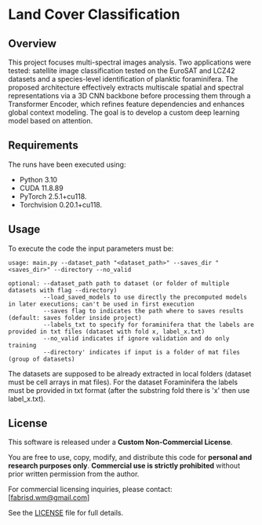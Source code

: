 # Land Cover Classification

## Overview
This project focuses multi-spectral images analysis. Two applications were tested: satellite image classification tested on the EuroSAT and LCZ42 datasets and  a species-level identification of planktic foraminifera.
The proposed architecture effectively extracts multiscale spatial and spectral representations via a 3D CNN backbone before processing them through a Transformer Encoder, which refines feature dependencies and enhances global context modeling.
The goal is to develop a custom deep learning model based on attention.

## Requirements
The runs have been executed using:
- Python 3.10
- CUDA 11.8.89
- PyTorch 2.5.1+cu118.
- Torchvision 0.20.1+cu118.

## Usage
To execute the code the input parameters must be:

```
usage: main.py --dataset_path "<dataset_path>" --saves_dir "<saves_dir>" --directory --no_valid

optional: --dataset_path path to dataset (or folder of multiple datasets with flag --directory)
          --load_saved_models to use directly the precomputed models in later executions; can't be used in first execution
          --saves flag to indicates the path where to saves results (default: saves folder inside project)
          --labels_txt to specify for foraminifera that the labels are provided in txt files (dataset with fold x, label_x.txt)
          --no_valid indicates if ignore validation and do only training
          --directory' indicates if input is a folder of mat files (group of datasets)
```

The datasets are supposed to be already extracted in local folders (dataset must be cell arrays in mat files).
For the dataset Foraminifera the labels must be provided in txt format (after the substring fold there is 'x' then use label_x.txt).

## License

This software is released under a **Custom Non-Commercial License**.

You are free to use, copy, modify, and distribute this code for **personal and research purposes only**. **Commercial use is strictly prohibited** without prior written permission from the author.

For commercial licensing inquiries, please contact: [fabrisd.wm@gmail.com]

See the [LICENSE](./LICENSE) file for full details.
